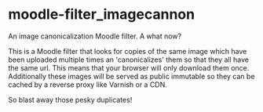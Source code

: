 # moodle-filter_imagecannon

An image canonicalization Moodle filter. A what now?

This is a Moodle filter that looks for copies of the same image which have been uploaded multiple times an 'canonicalizes' them so that they all have the same url. This means that your browser will only download them once. Additionally these images will be served as public immutable so they can be cached by a reverse proxy like Varnish or a CDN.

So blast away those pesky duplicates!

